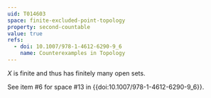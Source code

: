 ```yaml
---
uid: T014603
space: finite-excluded-point-topology
property: second-countable
value: true
refs:
  - doi: 10.1007/978-1-4612-6290-9_6
    name: Counterexamples in Topology
---
```

$X$ is finite and thus has finitely many open sets.

See item #6 for space #13 in {{doi:10.1007/978-1-4612-6290-9_6}}.
